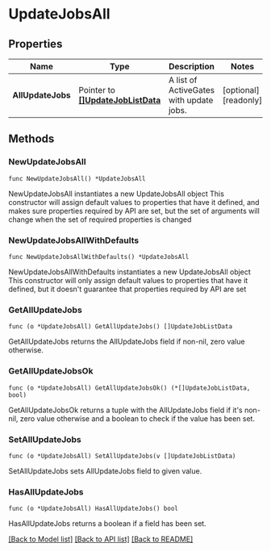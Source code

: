 # UpdateJobsAll

## Properties

Name | Type | Description | Notes
------------ | ------------- | ------------- | -------------
**AllUpdateJobs** | Pointer to [**[]UpdateJobListData**](UpdateJobListData.md) | A list of ActiveGates with update jobs. | [optional] [readonly] 

## Methods

### NewUpdateJobsAll

`func NewUpdateJobsAll() *UpdateJobsAll`

NewUpdateJobsAll instantiates a new UpdateJobsAll object
This constructor will assign default values to properties that have it defined,
and makes sure properties required by API are set, but the set of arguments
will change when the set of required properties is changed

### NewUpdateJobsAllWithDefaults

`func NewUpdateJobsAllWithDefaults() *UpdateJobsAll`

NewUpdateJobsAllWithDefaults instantiates a new UpdateJobsAll object
This constructor will only assign default values to properties that have it defined,
but it doesn't guarantee that properties required by API are set

### GetAllUpdateJobs

`func (o *UpdateJobsAll) GetAllUpdateJobs() []UpdateJobListData`

GetAllUpdateJobs returns the AllUpdateJobs field if non-nil, zero value otherwise.

### GetAllUpdateJobsOk

`func (o *UpdateJobsAll) GetAllUpdateJobsOk() (*[]UpdateJobListData, bool)`

GetAllUpdateJobsOk returns a tuple with the AllUpdateJobs field if it's non-nil, zero value otherwise
and a boolean to check if the value has been set.

### SetAllUpdateJobs

`func (o *UpdateJobsAll) SetAllUpdateJobs(v []UpdateJobListData)`

SetAllUpdateJobs sets AllUpdateJobs field to given value.

### HasAllUpdateJobs

`func (o *UpdateJobsAll) HasAllUpdateJobs() bool`

HasAllUpdateJobs returns a boolean if a field has been set.


[[Back to Model list]](../README.md#documentation-for-models) [[Back to API list]](../README.md#documentation-for-api-endpoints) [[Back to README]](../README.md)



